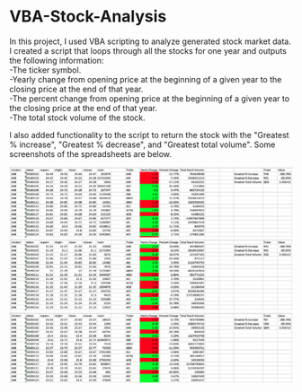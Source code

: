 # VBA-Stock-Analysis
In this project, I used VBA scripting to analyze generated stock market data. I created a script that loops through all the stocks for one year and outputs the following information:  
-The ticker symbol.  
-Yearly change from opening price at the beginning of a given year to the closing price at the end of that year.  
-The percent change from opening price at the beginning of a given year to the closing price at the end of that year.  
-The total stock volume of the stock.  

I also added functionality to the script to return the stock with the "Greatest % increase", "Greatest % decrease", and "Greatest total volume". 
Some screenshots of the spreadsheets are below.

![2018](2018.png)
![2019](2019.png)
![2020](2020.png)
